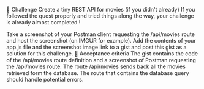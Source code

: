 💪 Challenge
Create a tiny REST API for movies (if you didn't already)
If you followed the quest properly and tried things along the way, your challenge is already almost completed !

Take a screenshot of your Postman client requesting the /api/movies route and host the screenshot (on IMGUR for example).
Add the contents of your app.js file and the screenshot image link to a gist and post this gist as a solution for this challenge.
🧐 Acceptance criteria
 The gist contains the code of the /api/movies route definition and a screenshot of Postman requesting the /api/movies route.
 The route /api/movies sends back all the movies retrieved form the database.
 The route that contains the database query should handle potential errors.
